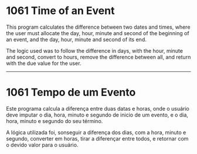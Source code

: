 # 1061 Time of an Event

This program calculates the difference between two dates and times, where the user must allocate the day, hour, minute and second of the beginning of an event, and the day, hour, minute and second of its end.

The logic used was to follow the difference in days, with the hour, minute and second, convert to hours, remove the difference between all, and return with the due value for the user.
___

# 1061 Tempo de um Evento

Este programa calcula a diferença entre duas datas e horas, onde o usuário deve imputar o dia, hora, minuto e segundo de inicio de um evento, e o dia, hora, minuto e segundo do seu término.

A lógica utilizada foi, sonseguir a diferença dos dias, com a hora, minuto e segundo, converter em horas, tirar a diferençar entre todos, e retornar com o devido valor para o usuário.